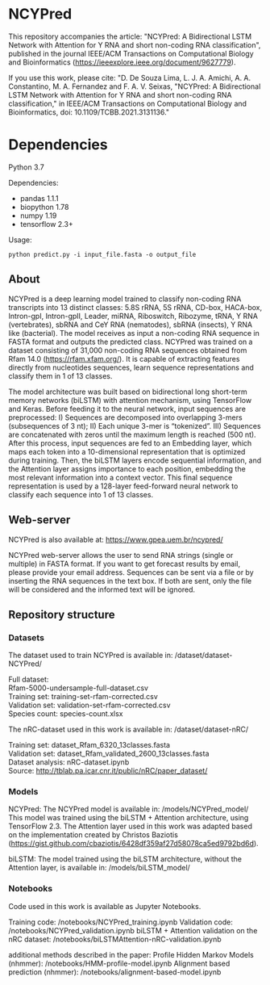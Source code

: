 # NCYPred
  This repository accompanies the article: "NCYPred: A Bidirectional LSTM Network with Attention for Y RNA and short non-coding RNA classification", published in the journal IEEE/ACM Transactions on Computational Biology and Bioinformatics (https://ieeexplore.ieee.org/document/9627779). 
  
If you use this work, please cite: "D. De Souza Lima, L. J. A. Amichi, A. A. Constantino, M. A. Fernandez and F. A. V. Seixas, "NCYPred: A Bidirectional LSTM Network with Attention for Y RNA and short non-coding RNA classification," in IEEE/ACM Transactions on Computational Biology and Bioinformatics, doi: 10.1109/TCBB.2021.3131136."

# Dependencies
Python 3.7

Dependencies:
- pandas 1.1.1
- biopython 1.78
- numpy 1.19
- tensorflow 2.3+

Usage:
```
python predict.py -i input_file.fasta -o output_file
```

## About

  NCYPred is a deep learning model trained to classify non-coding RNA transcripts into 13 distinct classes: 5.8S rRNA, 5S rRNA, CD-box, HACA-box, Intron-gpI, Intron-gpII, Leader, miRNA, Riboswitch, Ribozyme, tRNA, Y RNA (vertebrates), sbRNA and CeY RNA (nematodes), sbRNA (insects), Y RNA like (bacterial). The model receives as input a non-coding RNA sequence in FASTA format and outputs the predicted class. NCYPred was trained on a dataset consisting of 31,000 non-coding RNA sequences obtained from Rfam 14.0 (https://rfam.xfam.org/). It is capable of extracting features directly from nucleotides sequences, learn sequence representations and classify them in 1 of 13 classes.

  The model architecture was built based on bidirectional long short-term memory networks (biLSTM) with attention mechanism, using TensorFlow and Keras. Before feeding it to the neural network, input sequences are preprocessed: I) Sequences are decomposed into overlapping 3-mers (subsequences of 3 nt); II) Each unique 3-mer is “tokenized”. III) Sequences are concatenated with zeros until the maximum length is reached (500 nt). After this process, input sequences are fed to an Embedding layer, which maps each token into a 10-dimensional representation that is optimized during training. Then, the biLSTM layers encode sequential information, and the Attention layer assigns importance to each position, embedding the most relevant information into a context vector. This final sequence representation is used by a 128-layer feed-forward neural network to classify each sequence into 1 of 13 classes.

## Web-server
  NCYPred is also available at: https://www.gpea.uem.br/ncypred/

  NCYPred  web-server allows the user to send RNA strings (single or multiple) in FASTA format. If you want to get forecast results by email, please provide your email address.
Sequences can be sent via a file or by inserting the RNA sequences in the text box. If both are sent, only the file will be considered and the informed text will be ignored.

## Repository structure

### Datasets
The dataset used to train NCYPred is available in: /dataset/dataset-NCYPred/

Full dataset:  
Rfam-5000-undersample-full-dataset.csv  
Training set: training-set-rfam-corrected.csv  
Validation set: validation-set-rfam-corrected.csv  
Species count: species-count.xlsx  

The nRC-dataset used in this work is available in: /dataset/dataset-nRC/  

Training set: dataset_Rfam_6320_13classes.fasta  
Validation set: dataset_Rfam_validated_2600_13classes.fasta  
Dataset analysis: nRC-dataset.ipynb  
Source: http://tblab.pa.icar.cnr.it/public/nRC/paper_dataset/  

### Models
NCYPred:
The NCYPred model is available in: /models/NCYPred_model/
This model was trained using the biLSTM + Attention architecture, using TensorFlow 2.3.
The Attention layer used in this work was adapted based on the implementation created by Christos Baziotis (https://gist.github.com/cbaziotis/6428df359af27d58078ca5ed9792bd6d).

biLSTM:
The model trained using the biLSTM architecture, without the Attention layer, is available in: /models/biLSTM_model/

### Notebooks
Code used in this work is available as Jupyter Notebooks.

Training code: /notebooks/NCYPred_training.ipynb
Validation code: /notebooks/NCYPred_validation.ipynb
biLSTM + Attention validation on the nRC dataset: /notebooks/biLSTMAttention-nRC-validation.ipynb

additional methods described in the paper:
Profile Hidden Markov Models (nhmmer): /notebooks/HMM-profile-model.ipynb
Alignment based prediction (nhmmer): /notebooks/alignment-based-model.ipynb

